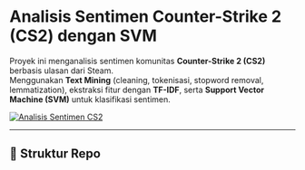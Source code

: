 # Analisis Sentimen Counter-Strike 2 (CS2) dengan SVM

Proyek ini menganalisis sentimen komunitas **Counter-Strike 2 (CS2)** berbasis ulasan dari Steam.  
Menggunakan **Text Mining** (cleaning, tokenisasi, stopword removal, lemmatization), ekstraksi fitur dengan **TF-IDF**, serta **Support Vector Machine (SVM)** untuk klasifikasi sentimen.  

[![Analisis Sentimen CS2](https://github-readme-stats.vercel.app/api/pin/?username=v0idengineer&repo=analisis-sentimen-cs2-svm&border_color=E5E7EB)](https://github.com/v0idengineer/analisis-sentimen-cs2-svm)

---

## 📂 Struktur Repo
